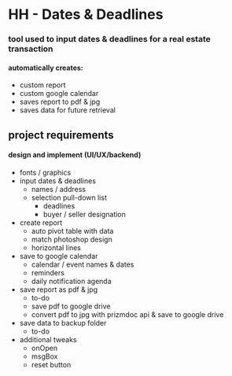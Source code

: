 # HH - Dates & Deadlines
### tool used to input dates & deadlines for a real estate transaction
#### automatically creates:
  * custom report
  * custom google calendar
  * saves report to pdf & jpg
  * saves data for future retrieval


## project requirements
#### design and implement (UI/UX/backend)
  * fonts / graphics
  * input dates & deadlines
    * names / address
    * selection pull-down list
      * deadlines
      * buyer / seller designation
  * create report
    * auto pivot table with data
    * match photoshop design
    * horizontal lines
  * save to google calendar
    * calendar / event names & dates
    * reminders
    * daily notification agenda
  * save report as pdf & jpg
    * to-do
    * save pdf to google drive
    * convert pdf to jpg with prizmdoc api & save to google drive
  * save data to backup folder
    * to-do
  * additional tweaks
    * onOpen
    * msgBox
    * reset button
